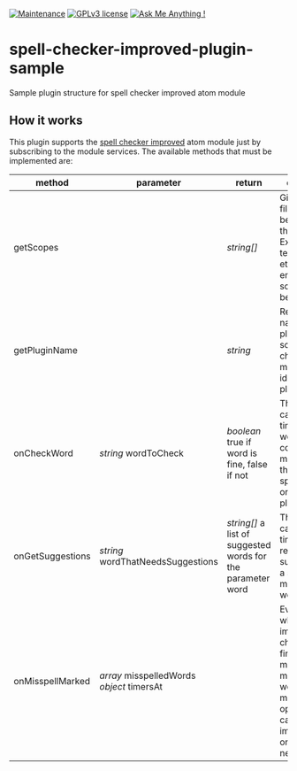 [![Maintenance](https://img.shields.io/badge/Maintained%3F-yes-green.svg)](https://GitHub.com/Naereen/StrapDown.js/graphs/commit-activity)
[![GPLv3 license](https://img.shields.io/badge/License-GPLv3-blue.svg)](http://perso.crans.org/besson/LICENSE.html)
[![Ask Me Anything !](https://img.shields.io/badge/Ask%20me-anything-1abc9c.svg)](https://GitHub.com/Naereen/ama)

# spell-checker-improved-plugin-sample
Sample plugin structure for spell checker improved atom module

## How it works
This plugin supports the [spell checker improved](https://github.com/marcelkohl/spell-checker-improved) atom module just by subscribing to the module services.
The available methods that must be implemented are:

| method | parameter  | return  | description  |
|---|---|---|---|
|getScopes| |<em>string[]</em>|Gives a list of file scopes to be covered by the plugin. Ex.:source.js, text.html.basic, etc. Live empty if the scope could be any.|
|getPluginName| |<em>string</em>|Returns the name of the plugin/module so the spell checker module can identify this plugin|
|onCheckWord|<em>string</em> wordToCheck|<em>boolean</em> true if word is fine, false if not|This method is called every time that a word was considered misspelled by the default spell checker or other plugins|
|onGetSuggestions|<em>string</em> wordThatNeedsSuggestions|<em>string[]</em> a list of suggested words for the parameter word|This method is called every time the user requests for suggestions of a specific misspelled word|
|onMisspellMarked|<em>array</em> misspelledWords<br /><em>object</em> timersAt||Event called when the improved spell checker finishes to mark the misspelled words.This method is optional and can be implemented only when is needed.|
